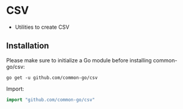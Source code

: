 # CSV 
- Utilities to create CSV

## Installation

Please make sure to initialize a Go module before installing common-go/csv:

```shell
go get -u github.com/common-go/csv
```

Import:

```go
import "github.com/common-go/csv"
```
